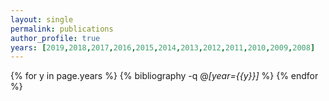 ```yaml
---
layout: single
permalink: publications
author_profile: true
years: [2019,2018,2017,2016,2015,2014,2013,2012,2011,2010,2009,2008]
---
```


{% for y in page.years %}
  {% bibliography -q @*[year={{y}}]* %}
{% endfor %}
